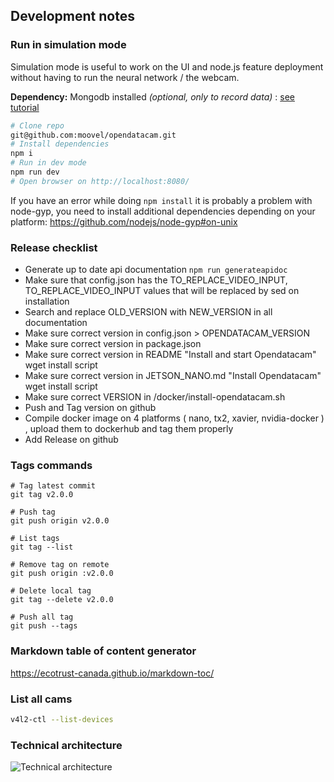 ## Development notes

### Run in simulation mode

Simulation mode is useful to work on the UI and node.js feature deployment without having to run the neural network / the webcam.

**Dependency:** Mongodb installed _(optional, only to record data)_ : [see tutorial](https://docs.mongodb.com/manual/installation/#mongodb-community-edition)

```bash
# Clone repo
git@github.com:moovel/opendatacam.git
# Install dependencies
npm i
# Run in dev mode
npm run dev
# Open browser on http://localhost:8080/
```

If you have an error while doing `npm install` it is probably a problem with node-gyp, you need to install additional dependencies depending on your platform: https://github.com/nodejs/node-gyp#on-unix

### Release checklist

- Generate up to date api documentation `npm run generateapidoc`
- Make sure that config.json has the TO_REPLACE_VIDEO_INPUT, TO_REPLACE_VIDEO_INPUT values that will be replaced by sed on installation
- Search and replace OLD_VERSION with NEW_VERSION in all documentation
- Make sure correct version in config.json > OPENDATACAM_VERSION
- Make sure correct version in package.json
- Make sure correct version in README "Install and start Opendatacam" wget install script
- Make sure correct version in JETSON_NANO.md "Install Opendatacam" wget install script
- Make sure correct VERSION in /docker/install-opendatacam.sh
- Push and Tag version on github
- Compile docker image on 4 platforms ( nano, tx2, xavier, nvidia-docker ) , upload them to dockerhub and tag them properly
- Add Release on github

### Tags commands

```
# Tag latest commit
git tag v2.0.0

# Push tag
git push origin v2.0.0

# List tags
git tag --list

# Remove tag on remote
git push origin :v2.0.0

# Delete local tag
git tag --delete v2.0.0

# Push all tag
git push --tags
```

### Markdown table of content generator

https://ecotrust-canada.github.io/markdown-toc/

### List all cams

```bash
v4l2-ctl --list-devices
```

### Technical architecture

![Technical architecture](https://user-images.githubusercontent.com/533590/60489282-3f2d1700-9ca4-11e9-932c-19bf84e04f9a.png)

